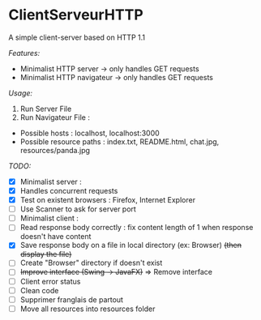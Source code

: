 # ClientServeurHTTP
A simple client-server based on HTTP 1.1

*Features:*
* Minimalist HTTP server -> only handles GET requests
* Minimalist HTTP navigateur -> only handles GET requests

*Usage:*

1. Run Server File
2. Run Navigateur File :
 * Possible hosts : localhost, localhost:3000
 * Possible resource paths : index.txt, README.html, chat.jpg, resources/panda.jpg

*TODO:*
- [x] Minimalist server :
 - [x] Handles concurrent requests
 - [x] Test on existent browsers : Firefox, Internet Explorer
 - [ ] Use Scanner to ask for server port
- [ ] Minimalist client :
 - [ ] Read response body correctly : fix content length of 1 when response doesn't have content
 - [x] Save response body on a file in local directory (ex: Browser) ~~(then display the file)~~
 - [ ] Create "Browser" directory if doesn't exist
 - [ ] ~~Improve interface (Swing -> JavaFX)~~ => Remove interface
 - [ ] Client error status
 - [ ] Clean code
- [ ] Supprimer franglais de partout
- [ ] Move all resources into resources folder
